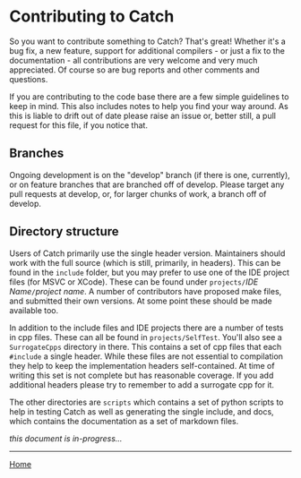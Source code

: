 # Contributing to Catch

So you want to contribute something to Catch? That's great! Whether it's a bug fix, a new feature, support for additional compilers - or just a fix to the documentation - all contributions are very welcome and very much appreciated. Of course so are bug reports and other comments and questions.

If you are contributing to the code base there are a few simple guidelines to keep in mind. This also includes notes to help you find your way around. As this is liable to drift out of date please raise an issue or, better still, a pull request for this file, if you notice that.

## Branches

Ongoing development is on the "develop" branch (if there is one, currently), or on feature branches that are branched off of develop. Please target any pull requests at develop, or, for larger chunks of work, a branch off of develop.

## Directory structure

Users of Catch primarily use the single header version. Maintainers should work with the full source (which is still, primarily, in headers). This can be found in the ```include``` folder, but you may prefer to use one of the IDE project files (for MSVC or XCode). These can be found under ```projects/```*IDE Name*```/```*project name*. A number of contributors have proposed make files, and submitted their own versions. At some point these should be made available too. 

In addition to the include files and IDE projects there are a number of tests in cpp files. These can all be found in ```projects/SelfTest```. You'll also see a ```SurrogateCpps``` directory in there. This contains a set of cpp files that each ```#include``` a single header. While these files are not essential to compilation they help to keep the implementation headers self-contained. At time of writing this set is not complete but has reasonable coverage. If you add additional headers please try to remember to add a surrogate cpp for it.

The other directories are ```scripts``` which contains a set of python scripts to help in testing Catch as well as generating the single include, and docs, which contains the documentation as a set of markdown files.

 *this document is in-progress...*

---

[Home](Readme.md)